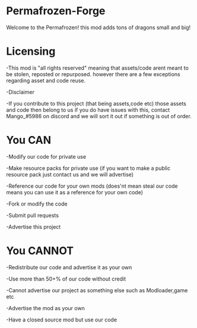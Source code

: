 # Permafrozen-Forge


Welcome to the Permafrozen! this mod adds tons of dragons small and big!


# Licensing

-This mod is "all rights reserved" meaning that assets/code arent meant to be stolen, reposted or repurposed. however there are a few exceptions regarding asset and code reuse.

-Disclaimer

-If you contribute to this project (that being assets,code etc) those assets and code then belong to us if you do have issues with this, contact Mango_#5986 on discord and we will sort it out if something is out of order.

# You CAN

-Modify our code for private use 

-Make resource packs for private use (if you want to make a public resource pack just contact us and we will advertise) 

-Reference our code for your own mods (does'nt mean steal our code means you can use it as a reference for your own code)

-Fork or modify the code

-Submit pull requests

-Advertise this project 

# You CANNOT

-Redistribute our code and advertise it as your own

-Use more than 50+% of our code without credit

-Cannot advertise our project as something else such as Modloader,game etc
 
-Advertise the mod as your own 

-Have a closed source mod but use our code


